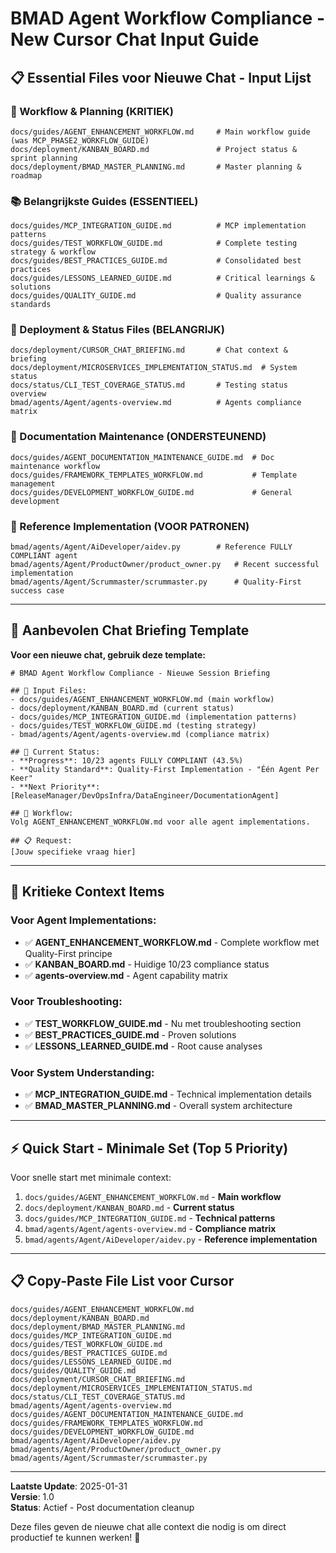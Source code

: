 # BMAD Agent Workflow Compliance - New Cursor Chat Input Guide

## 📋 **Essential Files voor Nieuwe Chat - Input Lijst**

### **🔄 Workflow & Planning (KRITIEK)**
```
docs/guides/AGENT_ENHANCEMENT_WORKFLOW.md     # Main workflow guide (was MCP_PHASE2_WORKFLOW_GUIDE)
docs/deployment/KANBAN_BOARD.md               # Project status & sprint planning
docs/deployment/BMAD_MASTER_PLANNING.md       # Master planning & roadmap
```

### **📚 Belangrijkste Guides (ESSENTIEEL)**
```
docs/guides/MCP_INTEGRATION_GUIDE.md          # MCP implementation patterns
docs/guides/TEST_WORKFLOW_GUIDE.md            # Complete testing strategy & workflow
docs/guides/BEST_PRACTICES_GUIDE.md           # Consolidated best practices
docs/guides/LESSONS_LEARNED_GUIDE.md          # Critical learnings & solutions
docs/guides/QUALITY_GUIDE.md                  # Quality assurance standards
```

### **🚀 Deployment & Status Files (BELANGRIJK)**
```
docs/deployment/CURSOR_CHAT_BRIEFING.md       # Chat context & briefing
docs/deployment/MICROSERVICES_IMPLEMENTATION_STATUS.md  # System status
docs/status/CLI_TEST_COVERAGE_STATUS.md       # Testing status overview
bmad/agents/Agent/agents-overview.md          # Agents compliance matrix
```

### **📖 Documentation Maintenance (ONDERSTEUNEND)**
```
docs/guides/AGENT_DOCUMENTATION_MAINTENANCE_GUIDE.md  # Doc maintenance workflow
docs/guides/FRAMEWORK_TEMPLATES_WORKFLOW.md           # Template management
docs/guides/DEVELOPMENT_WORKFLOW_GUIDE.md             # General development
```

### **🎯 Reference Implementation (VOOR PATRONEN)**
```
bmad/agents/Agent/AiDeveloper/aidev.py        # Reference FULLY COMPLIANT agent
bmad/agents/Agent/ProductOwner/product_owner.py   # Recent successful implementation
bmad/agents/Agent/Scrummaster/scrummaster.py      # Quality-First success case
```

---

## 📝 **Aanbevolen Chat Briefing Template**

**Voor een nieuwe chat, gebruik deze template:**

```
# BMAD Agent Workflow Compliance - Nieuwe Session Briefing

## 📁 Input Files:
- docs/guides/AGENT_ENHANCEMENT_WORKFLOW.md (main workflow)
- docs/deployment/KANBAN_BOARD.md (current status)
- docs/guides/MCP_INTEGRATION_GUIDE.md (implementation patterns)
- docs/guides/TEST_WORKFLOW_GUIDE.md (testing strategy)
- bmad/agents/Agent/agents-overview.md (compliance matrix)

## 🎯 Current Status:
- **Progress**: 10/23 agents FULLY COMPLIANT (43.5%)
- **Quality Standard**: Quality-First Implementation - "Één Agent Per Keer"
- **Next Priority**: [ReleaseManager/DevOpsInfra/DataEngineer/DocumentationAgent]

## 🔧 Workflow:
Volg AGENT_ENHANCEMENT_WORKFLOW.md voor alle agent implementations.

## 📋 Request:
[Jouw specifieke vraag hier]
```

---

## 🚨 **Kritieke Context Items**

### **Voor Agent Implementations:**
- ✅ **AGENT_ENHANCEMENT_WORKFLOW.md** - Complete workflow met Quality-First principe
- ✅ **KANBAN_BOARD.md** - Huidige 10/23 compliance status
- ✅ **agents-overview.md** - Agent capability matrix

### **Voor Troubleshooting:**
- ✅ **TEST_WORKFLOW_GUIDE.md** - Nu met troubleshooting section
- ✅ **BEST_PRACTICES_GUIDE.md** - Proven solutions
- ✅ **LESSONS_LEARNED_GUIDE.md** - Root cause analyses

### **Voor System Understanding:**
- ✅ **MCP_INTEGRATION_GUIDE.md** - Technical implementation details
- ✅ **BMAD_MASTER_PLANNING.md** - Overall system architecture

---

## ⚡ **Quick Start - Minimale Set (Top 5 Priority)**

Voor snelle start met minimale context:

1. `docs/guides/AGENT_ENHANCEMENT_WORKFLOW.md` - **Main workflow**
2. `docs/deployment/KANBAN_BOARD.md` - **Current status** 
3. `docs/guides/MCP_INTEGRATION_GUIDE.md` - **Technical patterns**
4. `bmad/agents/Agent/agents-overview.md` - **Compliance matrix**
5. `bmad/agents/Agent/AiDeveloper/aidev.py` - **Reference implementation**

---

## 📋 **Copy-Paste File List voor Cursor**

```
docs/guides/AGENT_ENHANCEMENT_WORKFLOW.md
docs/deployment/KANBAN_BOARD.md
docs/deployment/BMAD_MASTER_PLANNING.md
docs/guides/MCP_INTEGRATION_GUIDE.md
docs/guides/TEST_WORKFLOW_GUIDE.md
docs/guides/BEST_PRACTICES_GUIDE.md
docs/guides/LESSONS_LEARNED_GUIDE.md
docs/guides/QUALITY_GUIDE.md
docs/deployment/CURSOR_CHAT_BRIEFING.md
docs/deployment/MICROSERVICES_IMPLEMENTATION_STATUS.md
docs/status/CLI_TEST_COVERAGE_STATUS.md
bmad/agents/Agent/agents-overview.md
docs/guides/AGENT_DOCUMENTATION_MAINTENANCE_GUIDE.md
docs/guides/FRAMEWORK_TEMPLATES_WORKFLOW.md
docs/guides/DEVELOPMENT_WORKFLOW_GUIDE.md
bmad/agents/Agent/AiDeveloper/aidev.py
bmad/agents/Agent/ProductOwner/product_owner.py
bmad/agents/Agent/Scrummaster/scrummaster.py
```

---

**Laatste Update**: 2025-01-31  
**Versie**: 1.0  
**Status**: Actief - Post documentation cleanup

Deze files geven de nieuwe chat alle context die nodig is om direct productief te kunnen werken! 🎯 